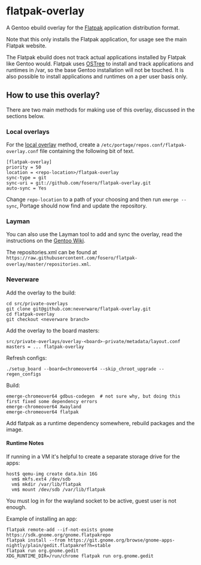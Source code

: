 # flatpak-overlay
A Gentoo ebuild overlay for the [Flatpak](http://flatpak.org/) application distribution format.

Note that this only installs the Flatpak application, for usage see the main Flatpak website. 

The Flatpak ebuild does not track actual applications installed by Flatpak like Gentoo would. Flatpak uses [OSTree](https://wiki.gnome.org/Projects/OSTree) to install and track applications and runtimes in /var, so the base Gentoo installation will not be touched. It is also possible to install applications and runtimes on a per user basis only.

## How to use this overlay?

There are two main methods for making use of this overlay, discussed in the sections below.

### Local overlays

For the [local overlay](https://wiki.gentoo.org/wiki/Overlay/Local_overlay) method, create a `/etc/portage/repos.conf/flatpak-overlay.conf` file containing the following bit of text.

```
[flatpak-overlay]
priority = 50
location = <repo-location>/flatpak-overlay
sync-type = git
sync-uri = git://github.com/fosero/flatpak-overlay.git
auto-sync = Yes
```

Change `repo-location` to a path of your choosing and then run `emerge --sync`, Portage should now find and update the repository.

### Layman

You can also use the Layman tool to add and sync the overlay, read the instructions on the [Gentoo Wiki](http://wiki.gentoo.org/wiki/Layman#Adding_custom_overlays).

The repositories.xml can be found at `https://raw.githubusercontent.com/fosero/flatpak-overlay/master/repositories.xml`.

### Neverware

Add the overlay to the build:

    cd src/private-overlays
    git clone git@github.com:neverware/flatpak-overlay.git
    cd flatpak-overlay
    git checkout <neverware branch>
    
Add the overlay to the board masters:

    src/private-overlays/overlay-<board>-private/metadata/layout.conf
    masters = ... flatpak-overlay

Refresh configs:

    ./setup_board --board=chromeover64 --skip_chroot_upgrade --regen_configs

Build:

    emerge-chromeover64 gdbus-codegen  # not sure why, but doing this first fixed some dependency errors
    emerge-chromeover64 Xwayland
    emerge-chromeover64 flatpak
Add flatpak as a runtime dependency somewhere, rebuild packages and
the image.

#### Runtime Notes

If running in a VM it's helpful to create a separate storage drive for
the apps:

    host$ qemu-img create data.bin 16G
      vm$ mkfs.ext4 /dev/sdb
      vm$ mkdir /var/lib/flatpak
      vm$ mount /dev/sdb /var/lib/flatpak

You must log in for the wayland socket to be active, guest user is not
enough.

Example of installing an app:

    flatpak remote-add --if-not-exists gnome https://sdk.gnome.org/gnome.flatpakrepo
    flatpak install --from https://git.gnome.org/browse/gnome-apps-nightly/plain/gedit.flatpakref?h=stable
    flatpak run org.gnome.gedit
    XDG_RUNTIME_DIR=/run/chrome flatpak run org.gnome.gedit
